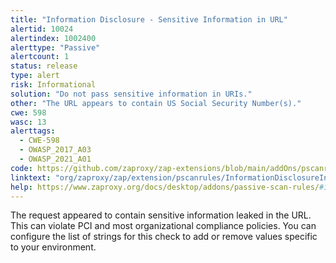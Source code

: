 ```yaml
---
title: "Information Disclosure - Sensitive Information in URL"
alertid: 10024
alertindex: 1002400
alerttype: "Passive"
alertcount: 1
status: release
type: alert
risk: Informational
solution: "Do not pass sensitive information in URIs."
other: "The URL appears to contain US Social Security Number(s)."
cwe: 598
wasc: 13
alerttags: 
  - CWE-598
  - OWASP_2017_A03
  - OWASP_2021_A01
code: https://github.com/zaproxy/zap-extensions/blob/main/addOns/pscanrules/src/main/java/org/zaproxy/zap/extension/pscanrules/InformationDisclosureInUrlScanRule.java
linktext: "org/zaproxy/zap/extension/pscanrules/InformationDisclosureInUrlScanRule.java"
help: https://www.zaproxy.org/docs/desktop/addons/passive-scan-rules/#id-10024
---
```

The request appeared to contain sensitive information leaked in the URL. This can violate PCI and most organizational compliance policies. You can configure the list of strings for this check to add or remove values specific to your environment.
